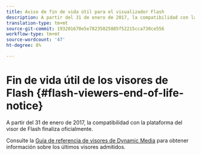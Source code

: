 ```yaml
---
title: Aviso de fin de vida útil para el visualizador Flash
description: A partir del 31 de enero de 2017, la compatibilidad con la plataforma del visor de Flash finaliza oficialmente.
translation-type: tm+mt
source-git-commit: 193201670e5e78235025885f52215cca730ce556
workflow-type: tm+mt
source-wordcount: '47'
ht-degree: 8%

---
```



# Fin de vida útil de los visores de Flash {#flash-viewers-end-of-life-notice}

A partir del 31 de enero de 2017, la compatibilidad con la plataforma del visor de Flash finaliza oficialmente.

Consulte la [Guía de referencia de visores de Dynamic Media](https://experienceleague.adobe.com/docs/dynamic-media-developer-resources/library/home.html) para obtener información sobre los últimos visores admitidos.

